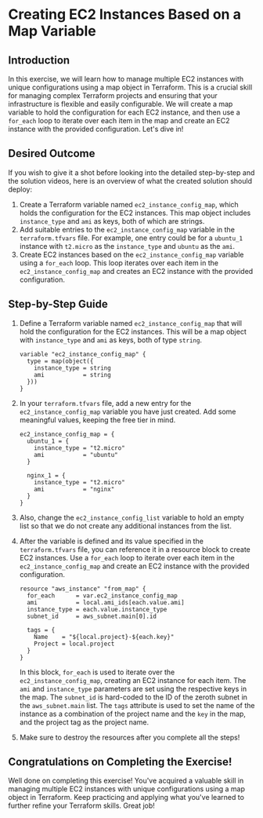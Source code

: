 # Creating EC2 Instances Based on a Map Variable

## Introduction

In this exercise, we will learn how to manage multiple EC2 instances with unique configurations using a map object in Terraform. This is a crucial skill for managing complex Terraform projects and ensuring that your infrastructure is flexible and easily configurable. We will create a map variable to hold the configuration for each EC2 instance, and then use a `for_each` loop to iterate over each item in the map and create an EC2 instance with the provided configuration. Let's dive in!

## Desired Outcome

If you wish to give it a shot before looking into the detailed step-by-step and the solution videos, here is an overview of what the created solution should deploy:

1. Create a Terraform variable named `ec2_instance_config_map`, which holds the configuration for the EC2 instances. This map object includes `instance_type` and `ami` as keys, both of which are strings.
2. Add suitable entries to the `ec2_instance_config_map` variable in the `terraform.tfvars` file. For example, one entry could be for a `ubuntu_1` instance with `t2.micro` as the `instance_type` and `ubuntu` as the `ami`.
3. Create EC2 instances based on the `ec2_instance_config_map` variable using a `for_each` loop. This loop iterates over each item in the `ec2_instance_config_map` and creates an EC2 instance with the provided configuration.

## Step-by-Step Guide

1. Define a Terraform variable named `ec2_instance_config_map` that will hold the configuration for the EC2 instances. This will be a map object with `instance_type` and `ami` as keys, both of type `string`.

    ```
    variable "ec2_instance_config_map" {
      type = map(object({
        instance_type = string
        ami           = string
      }))
    }
    ```

2. In your `terraform.tfvars` file, add a new entry for the `ec2_instance_config_map` variable you have just created. Add some meaningful values, keeping the free tier in mind.

    ```
    ec2_instance_config_map = {
      ubuntu_1 = {
        instance_type = "t2.micro"
        ami           = "ubuntu"
      }

      nginx_1 = {
        instance_type = "t2.micro"
        ami           = "nginx"
      }
    }
    ```

3. Also, change the `ec2_instance_config_list` variable to hold an empty list so that we do not create any additional instances from the list.
4. After the variable is defined and its value specified in the `terraform.tfvars` file, you can reference it in a resource block to create EC2 instances. Use a `for_each` loop to iterate over each item in the `ec2_instance_config_map` and create an EC2 instance with the provided configuration.

    ```
    resource "aws_instance" "from_map" {
      for_each      = var.ec2_instance_config_map
      ami           = local.ami_ids[each.value.ami]
      instance_type = each.value.instance_type
      subnet_id     = aws_subnet.main[0].id

      tags = {
        Name    = "${local.project}-${each.key}"
        Project = local.project
      }
    }
    ```

    In this block, `for_each` is used to iterate over the `ec2_instance_config_map`, creating an EC2 instance for each item. The `ami` and `instance_type` parameters are set using the respective keys in the map. The `subnet_id` is hard-coded to the ID of the zeroth subnet in the `aws_subnet.main` list. The `tags` attribute is used to set the name of the instance as a combination of the project name and the `key` in the map, and the project tag as the project name.

5. Make sure to destroy the resources after you complete all the steps!

## Congratulations on Completing the Exercise!

Well done on completing this exercise! You've acquired a valuable skill in managing multiple EC2 instances with unique configurations using a map object in Terraform. Keep practicing and applying what you've learned to further refine your Terraform skills. Great job!

